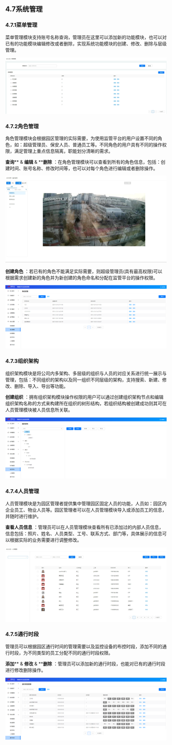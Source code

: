 ## 4.7系统管理

### 4.7.1菜单管理

菜单管理模块支持账号名称查询，管理员在这里可以添加新的功能模块，也可以对已有的功能模块编辑修改或者删除，实现系统功能模块的创建、修改、删除与层级管理。

![](../../../../image/IoT/IoT-Park/Operation-Guide/Menu-Manager.png)

### 4.7.2角色管理

角色管理模块会根据园区管理的实际需要，为使用监管平台的用户设置不同的角色，如：超级管理员、保安人员、普通员工等。不同角色的用户具有不同的操作权限，满足管理上重点信息隔离，职能划分清晰的需求。

**查询**** &amp; ****编辑**** &amp; ****删除** ：在角色管理模块可以查看到所有的角色信息，包括：创建时间、账号名称、修改时间等，也可以对每个角色进行编辑或者删除操作。

![](../../../../image/IoT/IoT-Park/Operation-Guide/Security-Set.png)

**创建角色** ：若已有的角色不能满足实际需要，则超级管理员(具有最高权限)可以根据需求创建新的角色并为新创建的角色命名和分配在监管平台的操作权限。

![](../../../../image/IoT/IoT-Park/Operation-Guide/Role-Manager.png)

### 4.7.3组织架构

组织架构模块是将公司内多架构、多层级的组织与人员的对应关系进行统一展示与管理，包括：不同组织的架构以及同一组织不同层级的架构，支持搜索、新建、修改、删除、导入、导出等功能。

**创建组织** ：拥有组织架构模块操作权限的用户可以通过创建组织架构节点和编辑组织架构名称的方式来构建所在组织的树形结构，若组织结构被创建成功则其可在人员管理模块被人员信息所关联。

![](../../../../image/IoT/IoT-Park/Operation-Guide/Department-Tree.png)

### 4.7.4人员管理

人员管理模块是为园区管理者提供集中管理园区固定人员的功能，人员如：园区内企业员工、物业人员等。园区管理者可以在人员管理模块导入或添加员工的信息，并随时进行维护。

**查看人员信息** ：管理员可以在人员管理模块查看所有已添加过的内部人员信息，信息包括：照片、姓名、人员类型、工号、联系方式、部门等，具体展示的信息可以根据实际的业务需要进行调整修改。

![](../../../../image/IoT/IoT-Park/Operation-Guide/Person-Manager.png)

### 4.7.5通行时段

管理员可以根据园区通行时间的管理需要以及监控设备的布控时段，添加不同的通行时段，为不同类型的员工分配不同的通行时段权限。

**添加**** &amp; ****修改**** &amp; ****删除** ：管理员可以添加新的通行时段，也能对已有的通行时段进行修改删除操作。

![](../../../../image/IoT/IoT-Park/Operation-Guide/Period-Manager.png)